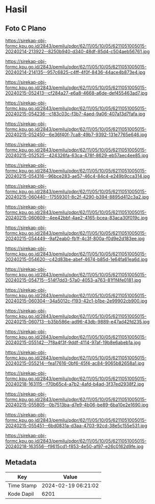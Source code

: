# Hasil

## Foto C Plano

https://sirekap-obj-formc.kpu.go.id/2843/pemilu/pdpr/62/11/05/10/05/6211051005015-20240214-213922--8250b940-d340-48df-85d4-c504aeb56761.jpg

https://sirekap-obj-formc.kpu.go.id/2843/pemilu/pdpr/62/11/05/10/05/6211051005015-20240214-214135--957c6825-c4ff-4f0f-8436-44ace4b873e4.jpg

https://sirekap-obj-formc.kpu.go.id/2843/pemilu/pdpr/62/11/05/10/05/6211051005015-20240215-052413--cf284a27-e6a8-4668-a6de-def455463ad7.jpg

https://sirekap-obj-formc.kpu.go.id/2843/pemilu/pdpr/62/11/05/10/05/6211051005015-20240215-054236--c183c03c-f3b7-4aed-9a06-407a13d7fafa.jpg

https://sirekap-obj-formc.kpu.go.id/2843/pemilu/pdpr/62/11/05/10/05/6211051005015-20240215-052450--6e36f40f-7ca8-49b7-9392-131e7765e646.jpg

https://sirekap-obj-formc.kpu.go.id/2843/pemilu/pdpr/62/11/05/10/05/6211051005015-20240215-052525--424326fa-63ca-478f-8629-eb57aec4ee85.jpg

https://sirekap-obj-formc.kpu.go.id/2843/pemilu/pdpr/62/11/05/10/05/6211051005015-20240215-054316--96bce283-ae57-46c4-84c4-e249b9cca314.jpg

https://sirekap-obj-formc.kpu.go.id/2843/pemilu/pdpr/62/11/05/10/05/6211051005015-20240215-060440--17559301-8c2f-4290-b394-8895d412c3a2.jpg

https://sirekap-obj-formc.kpu.go.id/2843/pemilu/pdpr/62/11/05/10/05/6211051005015-20240215-060609--4ee42bbf-4ae2-4165-bcea-83aca30f019c.jpg

https://sirekap-obj-formc.kpu.go.id/2843/pemilu/pdpr/62/11/05/10/05/6211051005015-20240215-054449--9af2eab0-fb1f-4c3f-800a-f0d9e2d183ee.jpg

https://sirekap-obj-formc.kpu.go.id/2843/pemilu/pdpr/62/11/05/10/05/6211051005015-20240215-054620--c42d83be-abef-4674-b85d-1e64fa61ea6d.jpg

https://sirekap-obj-formc.kpu.go.id/2843/pemilu/pdpr/62/11/05/10/05/6211051005015-20240215-054715--514f7dd3-57a0-4053-a763-81f1f4fe0181.jpg

https://sirekap-obj-formc.kpu.go.id/2843/pemilu/pdpr/62/11/05/10/05/6211051005015-20240215-060304--34a5012c-f193-42c1-b1be-2e99902cb900.jpg

https://sirekap-obj-formc.kpu.go.id/2843/pemilu/pdpr/62/11/05/10/05/6211051005015-20240215-060713--b35b586e-ad96-43db-9889-e47ad42fd235.jpg

https://sirekap-obj-formc.kpu.go.id/2843/pemilu/pdpr/62/11/05/10/05/6211051005015-20240215-055142--7f8a4f3f-9ddf-4114-97af-19b8e6abeb1a.jpg

https://sirekap-obj-formc.kpu.go.id/2843/pemilu/pdpr/62/11/05/10/05/6211051005015-20240215-055214--fea17616-0bf6-45f4-ac84-9065b82658a1.jpg

https://sirekap-obj-formc.kpu.go.id/2843/pemilu/pdpr/62/11/05/10/05/6211051005015-20240218-163115--f70b65c4-a7b2-4afd-b4ad-3f37ed2938f2.jpg

https://sirekap-obj-formc.kpu.go.id/2843/pemilu/pdpr/62/11/05/10/05/6211051005015-20240215-055805--0b7513ba-d7e9-4b06-be89-6ba10e2e1690.jpg

https://sirekap-obj-formc.kpu.go.id/2843/pemilu/pdpr/62/11/05/10/05/6211051005015-20240215-055451--6bd0831a-d3aa-4703-92cd-38e5c155e531.jpg

https://sirekap-obj-formc.kpu.go.id/2843/pemilu/pdpr/62/11/05/10/05/6211051005015-20240218-163556--f9615cd1-f853-4e50-af97-e26c0162d9fe.jpg


## Metadata

| Key        | Value               |
| ---------- | ------------------- |
| Time Stamp | 2024-02-19 06:21:02 |
| Kode Dapil | 6201                |



